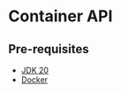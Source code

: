 # Container API

## Pre-requisites
- [JDK 20](https://adoptium.net/en-GB/temurin/releases/)
- [Docker](https://docs.docker.com/get-docker/)

